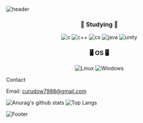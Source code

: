 ![header](https://capsule-render.vercel.app/api?type=venom&text=Rapidswap)
<div align="center">
  
<h3>📖 Studying 📖</h3>


![c](https://img.shields.io/badge/C-00599C?style=for-the-badge&logo=c&logoColor=white)
![c++](https://img.shields.io/badge/C%2B%2B-00599C?style=for-the-badge&logo=c%2B%2B&logoColor=white)
![cs](https://img.shields.io/badge/C%23-239120?style=for-the-badge&logo=c-sharp&logoColor=white)
![java](https://img.shields.io/badge/Java-ED8B00?style=for-the-badge&logo=openjdk&logoColor=white)
![unity](https://img.shields.io/badge/Unity-100000?style=for-the-badge&logo=unity&logoColor=white)

<h3>🖥️ OS 🖥️</h3> 

![Linux](https://img.shields.io/badge/Linux-FCC624?style=for-the-badge&logo=linux&logoColor=black)
![Windows](https://img.shields.io/badge/Windows-0078D6?style=for-the-badge&logo=windows&logoColor=white)
</div>

Contact

Email: curudow7988@gmail.com

![Anurag's github stats](https://github-readme-stats.vercel.app/api?username=rapidswap)
![Top Langs](https://github-readme-stats.vercel.app/api/top-langs/?username=rapidswap&layout=compact)

![Footer](https://capsule-render.vercel.app/api?type=waving&color=auto&height=200&section=footer)
